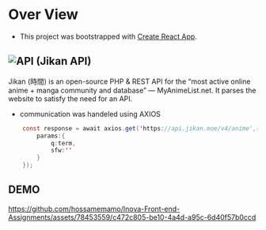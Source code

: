 # Over View

* This project was bootstrapped with [Create React App](https://github.com/facebook/create-react-app).


## ![API (Jikan API)](https://github.com/jikan-me/jikan)

Jikan (時間) is an open-source PHP & REST API for the “most active online anime + manga community and database” — MyAnimeList.net. It parses the website to satisfy the need for an API.


* communication was handeled using AXIOS
```java
    const response = await axios.get('https://api.jikan.moe/v4/anime',{
        params:{
            q:term,
            sfw:''
        }
    });
```

## DEMO


https://github.com/hossamemamo/Inova-Front-end-Assignments/assets/78453559/c472c805-be10-4a4d-a95c-6d40f57b0ccd

